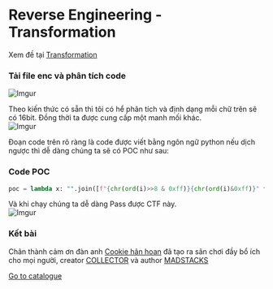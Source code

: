 # Reverse Engineering - Transformation

Xem đề tại [Transformation](https://battle.cookiearena.org/challenges/reverse-engineering/transformation)

### Tải file enc và phân tích code

![Imgur](https://i.imgur.com/LY8CUZK.png)

Theo kiến thức có sẵn thì tôi có hể phân tích và định dạng mỗi chữ trên sẽ có 16bit. Đồng thời ta được cung cấp một manh mối khác.<br>
![Imgur](https://i.imgur.com/XeX82ia.png)

Đoạn code trên rõ ràng là code được viết bằng ngôn ngữ python nếu dịch ngược thì dễ dàng chúng ta sẽ có POC như sau:

### Code POC

```python
poc = lambda x: "".join([f"{chr(ord(i)>>8 & 0xff)}{chr(ord(i)&0xff)}" for i in x])
```

Và khi chạy chúng ta dễ dàng Pass được CTF này.<br>
![Imgur](https://i.imgur.com/PosJJs6.png)

### Kết bài

Chân thành cảm ơn đàn anh [Cookie hân hoan](https://www.facebook.com/cookie.han.hoan) đã tạo ra sân chơi đầy bổ ích cho mọi người, creator [COLLECTOR](https://battle.cookiearena.org/challenges/reverse-engineering/transformation) và author [MADSTACKS](https://play.picoctf.org/practice/challenge/104?category=3&page=1)

[Go to catalogue](../README.md)
